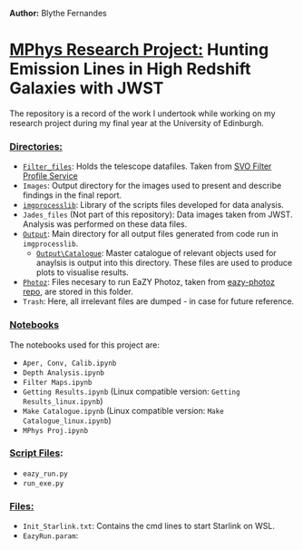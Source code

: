 **Author:** Blythe Fernandes

# <ins>MPhys Research Project:</ins> Hunting Emission Lines in High Redshift Galaxies with JWST

The repository is a record of the work I undertook while working on my research project during my final year at the University of Edinburgh.

### <ins>Directories:</ins>
- [`Filter_files`](https://github.com/RoxieBethyl/MPhys-Project/tree/main/Filter_files): Holds the telescope datafiles. Taken from [SVO Filter Profile Service](http://svo2.cab.inta-csic.es/theory/fps/index.php?mode=browse)
- `Images`: Output directory for the images used to present and describe findings in the final report.
- [`imgprocesslib`](https://github.com/RoxieBethyl/MPhys-Project/tree/main/imgprocesslib): Library of the scripts files developed for data analysis.
- `Jades_files` (Not part of this repository): Data images taken from JWST. Analysis was performed on these data files.
- [`Output`](https://github.com/RoxieBethyl/MPhys-Project/tree/main/Output): Main directory for all output files generated from code run in `imgprocesslib`.
  - [`Output\Catalogue`](https://github.com/RoxieBethyl/MPhys-Project/tree/main/Output/Catalogue): Master catalogue of relevant objects used for anaylsis is output into this directory. These files are used to produce plots to visualise results.
- [`Photoz`](https://github.com/RoxieBethyl/MPhys-Project/tree/main/Photoz): Files necesary to run EaZY Photoz, taken from [eazy-photoz repo](https://github.com/gbrammer/eazy-photoz/), are stored in this folder.
- `Trash`: Here, all irrelevant files are dumped - in case for future reference.

### <ins>Notebooks</ins>
The notebooks used for this project are:
- `Aper, Conv, Calib.ipynb`
- `Depth Analysis.ipynb`
- `Filter Maps.ipynb`
- `Getting Results.ipynb` (Linux compatible version: `Getting Results_linux.ipynb`)
- `Make Catalogue.ipynb` (Linux compatible version: `Make Catalogue_linux.ipynb`)
- `MPhys Proj.ipynb`

### <ins>Script Files</ins>:
- `eazy_run.py`
- `run_exe.py`

### <ins>Files:</ins>
- `Init_Starlink.txt`: Contains the cmd lines to start Starlink on WSL.
- `EazyRun.param`: